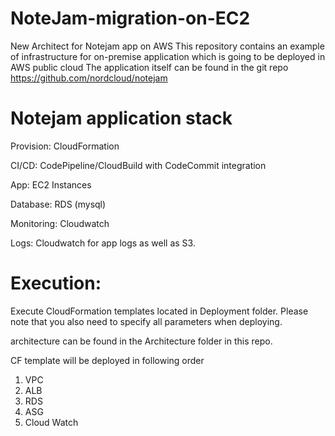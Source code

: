 # NoteJam-migration-on-EC2
New Architect for Notejam app on AWS
This repository contains an example of infrastructure for on-premise application which is going to be deployed in AWS public cloud The application itself can be found in the git repo https://github.com/nordcloud/notejam

# Notejam application stack

Provision: CloudFormation

CI/CD: CodePipeline/CloudBuild with CodeCommit integration

App: EC2 Instances

Database: RDS (mysql)

Monitoring: Cloudwatch

Logs: Cloudwatch for app logs as well as S3.


# Execution:
Execute CloudFormation templates located in Deployment folder. Please note that you also need to specify all parameters when deploying.

architecture can be found in the Architecture folder in this repo.

CF template will be deployed in following order

1. VPC
2. ALB
3. RDS
4. ASG
5. Cloud Watch
